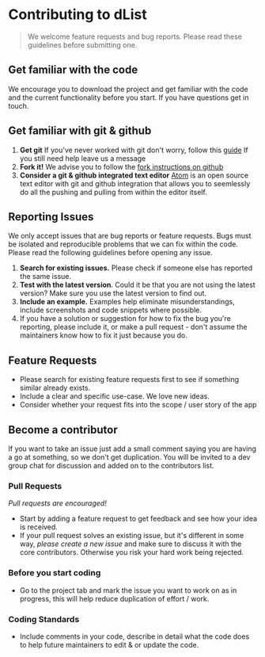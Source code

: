 # Contributing to dList

> We welcome feature requests and bug reports. Please read these guidelines before submitting one.

## Get familiar with the code

We encourage you to download the project and get familiar with the code and the current functionality before you start. If you have questions get in touch.

## Get familiar with git & github

1. **Get git** If you've never worked with git don't worry, follow this [guide](https://help.github.com/articles/set-up-git/)
If you still need help leave us a message
2. **Fork it!** We advise you to follow the [fork instructions on github](https://help.github.com/articles/fork-a-repo/)
3. **Consider a git & github integrated text editor** [Atom](https://atom.io/) is an open source text editor with git and github integration that allows you to seemlessly do all the pushing and pulling from within the editor itself.

## Reporting Issues

We only accept issues that are bug reports or feature requests. Bugs must be isolated and reproducible problems that we can fix within the code. Please read the following guidelines before opening any issue.

1. **Search for existing issues.** Please check if someone else has reported the same issue.
2. **Test with the latest version**. Could it be that you are not using the latest version? Make sure you use the latest version to find out.
3. **Include an example.** Examples help eliminate misunderstandings, include screenshots and code snippets where possible.
4. If you have a solution or suggestion for how to fix the bug you're reporting, please include it, or make a pull request - don't assume the maintainers know how to fix it just because you do.

## Feature Requests

* Please search for existing feature requests first to see if something similar already exists.
* Include a clear and specific use-case. We love new ideas.
* Consider whether your request fits into the scope / user story of the app

## Become a contributor
If you want to take an issue just add a small comment saying you are having a go at something, so we don't get duplication. You will be invited to a dev group chat for discussion and added on to the contributors list.

### Pull Requests

_Pull requests are encouraged!_

* Start by adding a feature request to get feedback and see how your idea is received.
* If your pull request solves an existing issue, but it's different in some way, _please create a new issue_ and make sure to discuss it with the core contributors. Otherwise you risk your hard work being rejected.

### Before you start coding

* Go to the project tab and mark the issue you want to work on as in progress, this will help reduce duplication of effort / work.

### Coding Standards

* Include comments in your code, describe in detail what the code does to help future maintainers to edit & or update the code.
